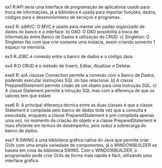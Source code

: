 ex1
R:API seria uma interface de programação de aplicativos usado para troca de informações, já a biblioteca é usada para importar funções, dados, códigos para o desenvolvimeno de serviços e programas.

exe2
R: a)MVC: O MVC é usado para manter um padão organizado de dados do banco e a interface.
b) DAO: O DAO possibilita a troca de informalção entre Banco de Dados e utilização do CRUD.
c) Singleton: O Singleton faz com que crie somente uma instacia, assim criando somente 1 espaço na memória.

ex3
R:JDBC é conexão entre o banco de dados e o código Java.

ex4
R:O CRUD é o método de Inserir, Editar, Atualizar e Deletar.

exe5
R: a)A classse Connection permite a conexão com o Banco de Dados, podendo executar instruções SQL do tipo relacional.
b) A classe PreparedStatement permite criaão de um objeto para uma instrução SQL.
c) A classe Statement permite a intrução SQL mas com a diferença de que os valores tem que estare 

exe6
R: A principal diferença técnica entre as duas classes é que a classe Statement é compilada pelo banco de dados toda vez que a consulta é executada, enquanto a classe PreparedStatement é pré-compilada apenas uma vez, no momento da criação do objeto e a classe PreparedStatement é mais eficiente em termos de desempenho, pois reduz a sobrecarga do banco de dados.

exe7
R:SWING é uma biblioteca gráfica nativa do Java que permite criar GUIs com uma ampla variedade de componentes, já o WINDOWBUILDER se baseia em cima da biblioteca SWING. Com o WINDOWBUILDER, o programador pode criar GUIs de forma mais rápida e fácil, utilizando uma interface gráfica.